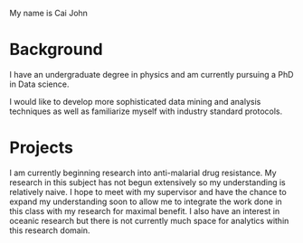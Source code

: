 My name is Cai John

# Background
I have an undergraduate degree in physics and am currently pursuing a PhD in Data science.

I would like to develop more sophisticated data mining and analysis techniques as well as familiarize myself with industry standard protocols.

# Projects
I am currently beginning research into anti-malarial drug resistance. 
My research in this subject has not begun extensively so my understanding is relatively naive. I hope to meet with my supervisor and have the 
chance to expand my understanding soon to allow me to integrate the work done in this class with my research for maximal benefit.
I also have an interest in oceanic research but there is not currently much space
for analytics within this research domain.
